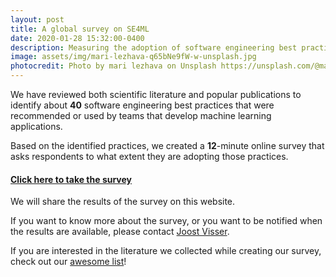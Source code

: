 ```yaml
---
layout: post
title: A global survey on SE4ML
date: 2020-01-28 15:32:00-0400
description: Measuring the adoption of software engineering best practices for machine learning.
image: assets/img/mari-lezhava-q65bNe9fW-w-unsplash.jpg
photocredit: Photo by mari lezhava on Unsplash https://unsplash.com/@marilezhava
---
```


We have reviewed both scientific literature and popular publications to identify about **40** software engineering best practices that were recommended or used by teams that develop machine learning applications.

Based on the identified practices, we created a **12**-minute online survey that asks respondents to what extent they are adopting those practices.

#### [Click here to take the survey](https://leidenuniv.eu.qualtrics.com/jfe/form/SV_cJhJOkx3CIm8sEB)

We will share the results of the survey on this website.

If you want to know more about the survey, or you want to be notified when the results are available, please contact <a href="mailto:j.m.w.visser@liacs.leidenuniv.nl"> Joost Visser</a>.

If you are interested in the literature we collected while creating our survey, check out our <a href="https://github.com/SE-ML/awesome-seml/blob/master/readme.md" target="_blank">awesome list</a>!


